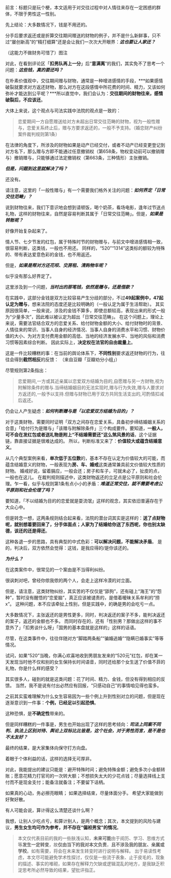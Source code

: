 前言：标题只是玩个梗，本文适用于对交往过程中对人情往来存在一定困惑的群体，不限于男性这一性别。

先上结论：大多数情况下，钱是不用还的。

分手后要求返还或是折算交往期间赠送的财物的例子，并不是什么新鲜事，只不过“屡创新高”的“精打细算”还是会让我们一次次大开眼界：***这也要让人家还？***

（这能力不做财务可惜了）图注

对此，在看到评论区「**扣男队再上一分**」后“**意满离**”的我们，其实免不了思考一个问题：***这些钱，真的要还吗？***

在朴素价值观中，交往期间赠与财物，通常是一种增进感情的手段，***如果感情破裂就要求对方返还财物，那么对方在这段感情中所花费的时间、精力，又该如何弥补才能达到公平呢？***所以直觉中，我们会认为：**交往期间的财物往来，感情破裂后，不应该还**。

大体上来说，这个观点与司法实践中法院的观点是一致的：
>恋爱期间一方自愿赠送给对方未超出日常交往范畴的财物，视为一般性赠与，恋爱关系终止后，赠与方要求返还的，一般不予支持。（婚恋财产纠纷案件裁判规则第1条）

在法律的角度下，所涉及的财物如果是动产已经交付，或者不动产已经变更登记到对方名下，那么赠与方即不能通过任意撤销权（第658条，物权变动前可以撤销赠与）撤销赠与，只能够通过法定撤销权（第663条，三种情形）主张撤销。

***但是，问题到这里就解决了吗？***

还没有。

请注意，这里的「一般性赠与」有一个需要我们格外关注的问题：***如何界定「日常交往范畴」？***

说到财物往来，我们下意识地会想到请顿饭，喝个奶茶，看场电影，逢年过节送点礼物，这样的财物往来，自然是容易判断其属于「日常交往范畴」。但是，***如果是转账呢？***

好像开始复杂起来了。

情人节、七夕节发的红包，属于特殊时节的财物赠与，与前文中增进感情相一致，很容易判断，这类钱，一般也不用还。
同样的，“520”“1314”这类标的额较为特殊的、带有表达爱意色彩的金钱，也不用返还。

但是，***如果是帮对方还花呗、交房租、清购物车呢？***

似乎没有那么好界定了。

这里涉及到一个问题，***当时出的那笔钱，依然是赠与，还是借款？***

在实践中，这部分金钱是双方比较容易产生分歧的部分，不过**49起案例中，47起认定为赠与**，想来法院的态度还是比较明确的（一般认定为属于生活帮助）。
其实原因很简单，一般来说，涉及的金钱不算多，即使总额较高，表现出来的形式一般为“少量多次”，因此难以被认定为超出「日常交往范畴」。
在这个问题上，理论上来说，需要法官结合双方的恋爱关系、给付财物金额的大小、给付财物时的背景、人情往来的常识、当事人自身的经济情况、当事人自身的消费水平和习惯、财物价值的大小、为对方支付费用金额的高低、当地的经济发展水平、当地的风俗和消费习惯等因素综合判断。
因此实际上，**决定权在法官的自由裁量上**。

这是一件比较糟糕的事：在当前的舆论体系下，**不同性别**要求返还财物的行为，往往会得到**截然相反**的反馈：
（来自豆瓣「豆瓣劝分小组」）

尽管规则第2条指出：
>恋爱期间,一方或其近亲属以恋爱双方结婚为目的,自愿赠与另一方财物,视为附解除条件的赠与.当缔结婚姻目的无法实现时,赠与行为失效,赠与人要求对方返还的,一般予以支持.但赠与财物已用于双方共同生活支出的,可酌情扣减后返还。

仍会让人产生疑虑：***如何判断赠与是「以恋爱双方结婚为目的」？***

对于这类财物，需要同时证明「双方之间存在恋爱关系，具备初步缔结婚姻关系的合意」「给付行为是赠与」「该赠与附解除条件」三个构成要件。要知道，**一般人，可不会在发红包或者送礼物是附上“不结婚需要还”这么煞风景的话**，这个证据链，靠直接证据是很难达成的。
所以，判断标准又来了：**价值较大或蕴含结婚意义**。

从几个典型案例来看，**单次低于五位数**的，基本不存在认定为价值较大的可能，而蕴含结婚意义的财物，一般表现为**房、车、婚戒**这类通常兼具前文价值较大性质的财物。
婚戒好说，留着膈应，一般会还；房子和车子，可就未必了，扯皮的点，一般也在这儿。
在裁判规则描述中，这类财物返还的立足点是公平原则和社会伦理。乍一看，似乎与规则第1条有点小小的矛盾：***难道正常交往，就不需要考虑公平原则和社会伦理了吗？***

要知道，「不以结婚为目的的恋爱就是耍流氓」这样的观念，其实依旧普遍存在于大众心中。

但是转念一想，这两条规则结合起来看，法院的潜台词其实是这样的：**送了点财物呢，就别想着要回来了，分手体面点；人家为了结婚给你送了东西呢，你也别太缺德，该还的还是得还**。

这种各退一步的思路，具有典型的中式色彩：**可以解决问题，不能解决矛盾**。
是的，判决后，双方依然会觉得：这钱，是我应得的/是你该还的。

***为什么？***

在这类案件中，很常见的一个案由是不当得利纠纷。

很讽刺对吧，曾经你侬我侬的两个人，会走上这样冷漠的对立面。

但是，请注意，这类财物纠纷，其实苦的不仅仅是“舔狗”，还有碰上“海王”的“怨种”，暂时没有醒悟的“恋爱脑”，真正应该被谴责的，是借着暧昧关系牟利的“捞x”。
这种问题，本不应该牵扯上性别，但是实践中，的确是男的会吃亏一点。

大多数情况下，主张返还的是男性更多，同时，判决返还的案子不多，能判决返还的案子，返还的金额也不多。
而同时存在的，还有「性别男？那做出这样的事不意外了」「扣男谈什么呀」「国男的基本盘就是这样的」这样的话语。

尽管，在这类事件中，往往伴随对方“脚踏两条船”“骗婚逃婚”“隐瞒已婚事实”等等情况。

试问，如果“520”当晚，你满心欢喜地收到男朋友发来的“520元”红包，却在某一天发现当时他不仅和别的女生保持长时间语音，同时还给那个女生送了价值不菲的礼物，你是什么样的感受？

其实很多人，碰到的就是这类问题：花了时间、精力、金钱，但没有得到相应的反馈。
当然，我不是说有付出必然应有回报，“只感动自己”的事情咱见得也蛮多。

之前其实蛮难理解为什么女生容易因为一些个例上升到性别对立的问题，但是现在逐渐意识到一件事：**个例，已经足以引起恐惧**。

这种恐惧，是**不确定性**带来的。

但是同样糟糕的一件事是，男生也开始出现了这样的思考倾向：***司法上同案不同判、执法上区别对待、舆论上双标比比皆是，这个社会，对于男性而言，是不是也不太友好？***

最终的结果，是大家集体向保守打方向盘。

着眼于个体利益的话，这样的选择无可厚非。

对此，我能提出的建议只能是：避开特殊时间；避免特殊金额；避免多次小金额转账；愿意花精力打官司的一次转大额；不想损失太大的少花点钱；尽量选择线上支付而不是现金支付；能备注就备注；不要留下话柄。

如果真的心动，务必擦亮眼睛；
如果选择结束，尽量体面分手。
希望大家能做到好聚好散。

有人可能会说，算计得这么清楚还谈什么啊？

我想，让别人少吃点亏，和算计别人，是两个概念；其次，本文提到的风险与建议，**男生女生均可作为参考，并不存在“偏袒男宝”的情况**。

>本文仅代表目前的我的一些肤浅认知，**未来可能**由于阅历、学习、思维方式等**发生一定转变**，故**仅由当下的我对本文负责**，**且不涉及我的朋友、亲属或学校**。如有需要，将会在未来发生转变时进行说明与解释。
出于易读性考虑，本文尽可能避免学术性探讨，仅仅是一些流于表象、止于皮毛的，现象的描述、事实的堆砌，如果存在解释力欠缺或逻辑混乱的地方，是我缺乏积淀思考所必然导致的结果，望批评指正。